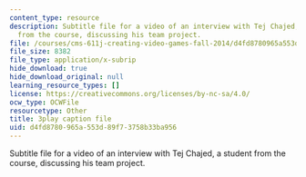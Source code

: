 ```yaml
---
content_type: resource
description: Subtitle file for a video of an interview with Tej Chajed, a student
  from the course, discussing his team project.
file: /courses/cms-611j-creating-video-games-fall-2014/d4fd8780965a553d89f73758b33ba956_bgMZSJ2rfNc.vtt
file_size: 8382
file_type: application/x-subrip
hide_download: true
hide_download_original: null
learning_resource_types: []
license: https://creativecommons.org/licenses/by-nc-sa/4.0/
ocw_type: OCWFile
resourcetype: Other
title: 3play caption file
uid: d4fd8780-965a-553d-89f7-3758b33ba956
---
```

Subtitle file for a video of an interview with Tej Chajed, a student from the course, discussing his team project.